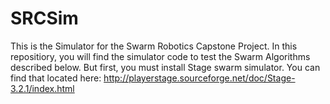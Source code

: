 # SRCSim
This is the Simulator for the Swarm Robotics Capstone Project. In this repositiory, you will find the simulator code to test the Swarm Algorithms described below. But first, you must install Stage swarm simulator. You can find that located here:
     http://playerstage.sourceforge.net/doc/Stage-3.2.1/index.html
